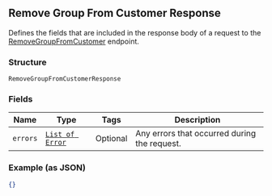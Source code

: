 ## Remove Group From Customer Response

Defines the fields that are included in the response body of
a request to the [RemoveGroupFromCustomer](#endpoint-removegroupfromcustomer)
endpoint.

### Structure

`RemoveGroupFromCustomerResponse`

### Fields

| Name | Type | Tags | Description |
|  --- | --- | --- | --- |
| `errors` | [`List of Error`](/doc/models/error.md) | Optional | Any errors that occurred during the request. |

### Example (as JSON)

```json
{}
```

